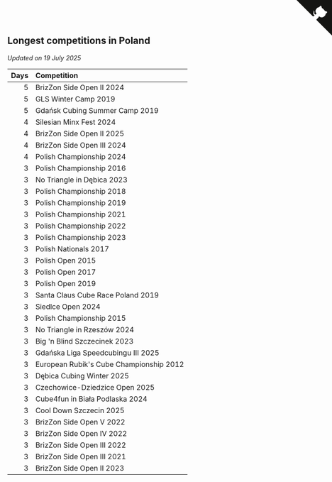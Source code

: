 ## Longest competitions in Poland

*Updated on 19 July 2025*

| Days | Competition |
| ---: | :--- |
| 5 | BrizZon Side Open II 2024 |
| 5 | GLS Winter Camp 2019 |
| 5 | Gdańsk Cubing Summer Camp 2019 |
| 4 | Silesian Minx Fest 2024 |
| 4 | BrizZon Side Open II 2025 |
| 4 | BrizZon Side Open III 2024 |
| 4 | Polish Championship 2024 |
| 3 | Polish Championship 2016 |
| 3 | No Triangle in Dębica 2023 |
| 3 | Polish Championship 2018 |
| 3 | Polish Championship 2019 |
| 3 | Polish Championship 2021 |
| 3 | Polish Championship 2022 |
| 3 | Polish Championship 2023 |
| 3 | Polish Nationals 2017 |
| 3 | Polish Open 2015 |
| 3 | Polish Open 2017 |
| 3 | Polish Open 2019 |
| 3 | Santa Claus Cube Race Poland 2019 |
| 3 | Siedlce Open 2024 |
| 3 | Polish Championship 2015 |
| 3 | No Triangle in Rzeszów 2024 |
| 3 | Big 'n Blind Szczecinek 2023 |
| 3 | Gdańska Liga Speedcubingu III 2025 |
| 3 | European Rubik's Cube Championship 2012 |
| 3 | Dębica Cubing Winter 2025 |
| 3 | Czechowice-Dziedzice Open 2025 |
| 3 | Cube4fun in Biała Podlaska 2024 |
| 3 | Cool Down Szczecin 2025 |
| 3 | BrizZon Side Open V 2022 |
| 3 | BrizZon Side Open IV 2022 |
| 3 | BrizZon Side Open III 2022 |
| 3 | BrizZon Side Open III 2021 |
| 3 | BrizZon Side Open II 2023 |


<a href="https://github.com/maxidragon/wca_statistics_pl" class="github-corner" aria-label="View source on Github"><svg width="80" height="80" viewBox="0 0 250 250" style="fill:#151513; color:#fff; position: absolute; top: 0; border: 0; right: 0;" aria-hidden="true"><path d="M0,0 L115,115 L130,115 L142,142 L250,250 L250,0 Z"></path><path d="M128.3,109.0 C113.8,99.7 119.0,89.6 119.0,89.6 C122.0,82.7 120.5,78.6 120.5,78.6 C119.2,72.0 123.4,76.3 123.4,76.3 C127.3,80.9 125.5,87.3 125.5,87.3 C122.9,97.6 130.6,101.9 134.4,103.2" fill="currentColor" style="transform-origin: 130px 106px;" class="octo-arm"></path><path d="M115.0,115.0 C114.9,115.1 118.7,116.5 119.8,115.4 L133.7,101.6 C136.9,99.2 139.9,98.4 142.2,98.6 C133.8,88.0 127.5,74.4 143.8,58.0 C148.5,53.4 154.0,51.2 159.7,51.0 C160.3,49.4 163.2,43.6 171.4,40.1 C171.4,40.1 176.1,42.5 178.8,56.2 C183.1,58.6 187.2,61.8 190.9,65.4 C194.5,69.0 197.7,73.2 200.1,77.6 C213.8,80.2 216.3,84.9 216.3,84.9 C212.7,93.1 206.9,96.0 205.4,96.6 C205.1,102.4 203.0,107.8 198.3,112.5 C181.9,128.9 168.3,122.5 157.7,114.1 C157.9,116.9 156.7,120.9 152.7,124.9 L141.0,136.5 C139.8,137.7 141.6,141.9 141.8,141.8 Z" fill="currentColor" class="octo-body"></path></svg></a><style>.github-corner:hover .octo-arm{animation:octocat-wave 560ms ease-in-out}@keyframes octocat-wave{0%,100%{transform:rotate(0)}20%,60%{transform:rotate(-25deg)}40%,80%{transform:rotate(10deg)}}@media (max-width:500px){.github-corner:hover .octo-arm{animation:none}.github-corner .octo-arm{animation:octocat-wave 560ms ease-in-out}}</style>
